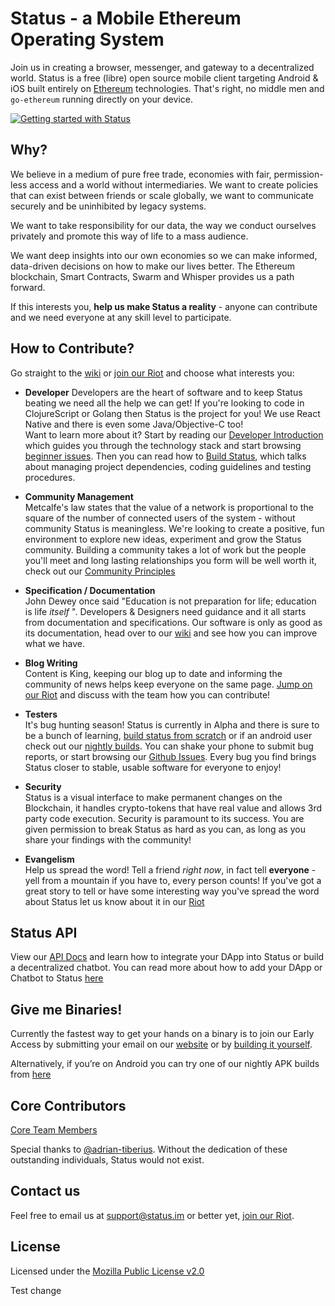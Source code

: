 
# Status - a Mobile Ethereum Operating System

Join us in creating a browser, messenger, and gateway to a decentralized world. Status is a free (libre) open source mobile client targeting Android & iOS built entirely on [Ethereum](https://ethereum.org/) technologies. That's right, no middle men and `go-ethereum` running directly on your device.

[![Getting started with Status](https://i.imgur.com/C0aZZEL.jpg)](https://www.youtube.com/watch?v=oDCSEmS9c3o "Getting started with Status")

## Why?

We believe in a medium of pure free trade, economies with fair, permission-less access and a world without intermediaries. We want to create policies that can exist between friends or scale globally, we want to communicate securely and be uninhibited by legacy systems.   

We want to take responsibility for our data, the way we conduct ourselves privately and promote this way of life to a mass audience.

We want deep insights into our own economies so we can make informed, data-driven decisions on how to make our lives better. The Ethereum blockchain, Smart Contracts, Swarm and Whisper provides us a path forward.  

If this interests you, **help us make Status a reality** - anyone can contribute and we need everyone at any skill level to participate.

## How to Contribute?

Go straight to the [wiki](https://wiki.status.im) or [join our Riot](http://chat.status.im/#/register) and choose what interests you:

- **Developer**
Developers are the heart of software and to keep Status beating we need all the help we can get! If you're looking to code in ClojureScript or Golang then Status is the project for you! We use React Native and there is even some Java/Objective-C too!  
Want to learn more about it? Start by reading our [Developer Introduction](https://wiki.status.im/Developer_Documentation) which guides you through the technology stack and start browsing [beginner issues](https://github.com/status-im/status-react/issues?utf8=%E2%9C%93&q=is%3Aopen%20is%3Aissue%20label%3A%22good%20first%20issue%22%20). Then you can read how to [Build Status](https://wiki.status.im/Building_Status), which talks about managing project dependencies, coding guidelines and testing procedures.

- **Community Management**  
Metcalfe's law states that the value of a network is proportional to the square of the number of connected users of the system - without community Status is meaningless. We're looking to create a positive, fun environment to explore new ideas, experiment and grow the Status community. Building a community takes a lot of work but the people you'll meet and long lasting relationships you form will be well worth it, check out our [Community Principles](https://wiki.status.im/Read_Our_Principles)

- **Specification / Documentation**  
John Dewey once said "Education is not preparation for life; education is life *itself* ". Developers & Designers need guidance and it all starts from documentation and specifications. Our software is only as good as its documentation, head over to our [wiki](https://wiki.status.im) and see how you can improve what we have.

- **Blog Writing**  
Content is King, keeping our blog up to date and informing the community of news helps keep everyone on the same page. [Jump on our Riot](http://chat.status.im/#/register) and discuss with the team how you can contribute!

- **Testers**  
It's bug hunting season! Status is currently in Alpha and there is sure to be a bunch of learning, [build status from scratch](https://wiki.status.im/Building_Status) or if an android user check out our [nightly builds](http://artifacts.status.im:8081/artifactory/nightlies-local/). You can shake your phone to submit bug reports, or start browsing our [Github Issues](http://github.com/status-im/status-react/issues). Every bug you find brings Status closer to stable, usable software for everyone to enjoy!

- **Security**  
Status is a visual interface to make permanent changes on the Blockchain, it handles crypto-tokens that have real value and allows 3rd party code execution. Security is paramount to its success. You are given permission to break Status as hard as you can, as long as you share your findings with the community!

- **Evangelism**  
Help us spread the word! Tell a friend *right now*, in fact tell **everyone** - yell from a mountain if you have to, every person counts! If you've got a great story to tell or have some interesting way you've spread the word about Status let us know about it in our [Riot](https://chat.status.im/#/register)

## Status API 
View our [API Docs](https://wiki.status.im/Status_API) and learn how to integrate your DApp into Status or build a decentralized chatbot. You can read more about how to add your DApp or Chatbot to Status [here](https://wiki.status.im/Adding_your_DApp_to_Status)

## Give me Binaries!

Currently the fastest way to get your hands on a binary is to join our Early Access by submitting your email on our [website](https://status.im) or by [building it yourself](https://wiki.status.im/Building_Status).

Alternatively, if you’re on Android you can try one of our nightly APK builds from [here](http://artifacts.status.im:8081/artifactory/nightlies-local/)

## Core Contributors

[Core Team Members](https://github.com/orgs/status-im/people)

Special thanks to [@adrian-tiberius](https://github.com/adrian-tiberius).
Without the dedication of these outstanding individuals, Status would not exist.

## Contact us

Feel free to email us at [support@status.im](mailto:support@status.im) or better yet, [join our Riot](http://chat.status.im/#/register).

## License

Licensed under the [Mozilla Public License v2.0](https://github.com/status-im/status-react/blob/develop/LICENSE.md)

Test change
